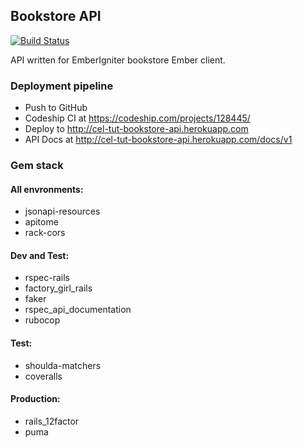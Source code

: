 ## Bookstore API
[![Build Status](https://codeship.com/projects/6ef78d80-a132-0133-f6b0-22cba843574f3/status?branch=master)](https://codeship.com/projects/128445)

API written for EmberIgniter bookstore Ember client.

### Deployment pipeline

* Push to GitHub
* Codeship CI at https://codeship.com/projects/128445/
* Deploy to http://cel-tut-bookstore-api.herokuapp.com
* API Docs at http://cel-tut-bookstore-api.herokuapp.com/docs/v1

### Gem stack

#### All envronments:

* jsonapi-resources
* apitome
* rack-cors

#### Dev and Test:
* rspec-rails
* factory_girl_rails
* faker
* rspec_api_documentation
* rubocop

#### Test:
* shoulda-matchers
* coveralls

#### Production:
* rails_12factor
* puma
